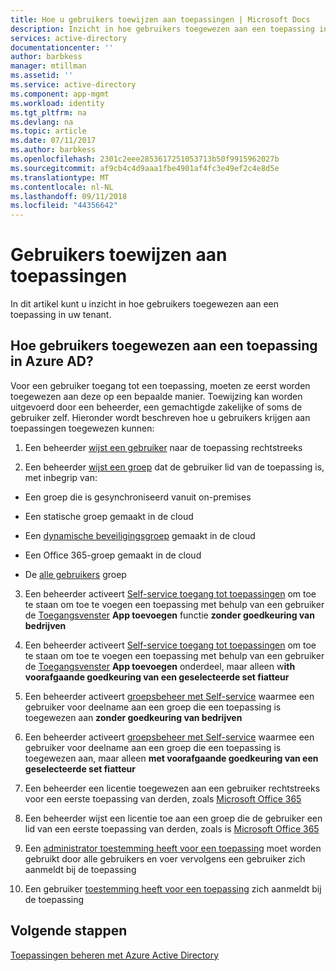 ```yaml
---
title: Hoe u gebruikers toewijzen aan toepassingen | Microsoft Docs
description: Inzicht in hoe gebruikers toegewezen aan een toepassing in uw tenant
services: active-directory
documentationcenter: ''
author: barbkess
manager: mtillman
ms.assetid: ''
ms.service: active-directory
ms.component: app-mgmt
ms.workload: identity
ms.tgt_pltfrm: na
ms.devlang: na
ms.topic: article
ms.date: 07/11/2017
ms.author: barbkess
ms.openlocfilehash: 2301c2eee2853617251053713b50f9915962027b
ms.sourcegitcommit: af9cb4c4d9aaa1fbe4901af4fc3e49ef2c4e8d5e
ms.translationtype: MT
ms.contentlocale: nl-NL
ms.lasthandoff: 09/11/2018
ms.locfileid: "44356642"
---
```

# <a name="how-to-assign-users-to-applications"></a>Gebruikers toewijzen aan toepassingen

In dit artikel kunt u inzicht in hoe gebruikers toegewezen aan een toepassing in uw tenant.

## <a name="how-do-users-get-assigned-to-an-application-in-azure-ad"></a>Hoe gebruikers toegewezen aan een toepassing in Azure AD?

Voor een gebruiker toegang tot een toepassing, moeten ze eerst worden toegewezen aan deze op een bepaalde manier. Toewijzing kan worden uitgevoerd door een beheerder, een gemachtigde zakelijke of soms de gebruiker zelf. Hieronder wordt beschreven hoe u gebruikers krijgen aan toepassingen toegewezen kunnen:

1.  Een beheerder [wijst een gebruiker](https://docs.microsoft.com/azure/active-directory/active-directory-coreapps-assign-user-azure-portal) naar de toepassing rechtstreeks

2.  Een beheerder [wijst een groep](https://docs.microsoft.com/azure/active-directory/active-directory-coreapps-assign-user-azure-portal) dat de gebruiker lid van de toepassing is, met inbegrip van:

  * Een groep die is gesynchroniseerd vanuit on-premises

  * Een statische groep gemaakt in de cloud

  * Een [dynamische beveiligingsgroep](https://docs.microsoft.com/azure/active-directory/active-directory-groups-dynamic-membership-azure-portal) gemaakt in de cloud

  * Een Office 365-groep gemaakt in de cloud

  * De [alle gebruikers](https://docs.microsoft.com/azure/active-directory/active-directory-accessmanagement-dedicated-groups) groep

3.  Een beheerder activeert [Self-service toegang tot toepassingen](https://docs.microsoft.com/azure/active-directory/active-directory-self-service-application-access) om toe te staan om toe te voegen een toepassing met behulp van een gebruiker de [Toegangsvenster](https://docs.microsoft.com/azure/active-directory/active-directory-saas-access-panel-introduction) **App toevoegen** functie **zonder goedkeuring van bedrijven**

4.  Een beheerder activeert [Self-service toegang tot toepassingen](https://docs.microsoft.com/azure/active-directory/active-directory-self-service-application-access) om toe te staan om toe te voegen een toepassing met behulp van een gebruiker de [Toegangsvenster](https://docs.microsoft.com/azure/active-directory/active-directory-saas-access-panel-introduction) **App toevoegen** onderdeel, maar alleen w**ith voorafgaande goedkeuring van een geselecteerde set fiatteur**

5.  Een beheerder activeert [groepsbeheer met Self-service](https://docs.microsoft.com/azure/active-directory/active-directory-accessmanagement-self-service-group-management) waarmee een gebruiker voor deelname aan een groep die een toepassing is toegewezen aan **zonder goedkeuring van bedrijven**

6.  Een beheerder activeert [groepsbeheer met Self-service](https://docs.microsoft.com/azure/active-directory/active-directory-accessmanagement-self-service-group-management) waarmee een gebruiker voor deelname aan een groep die een toepassing is toegewezen aan, maar alleen **met voorafgaande goedkeuring van een geselecteerde set fiatteur**

7.  Een beheerder een licentie toegewezen aan een gebruiker rechtstreeks voor een eerste toepassing van derden, zoals [Microsoft Office 365](http://products.office.com/)

8.  Een beheerder wijst een licentie toe aan een groep die de gebruiker een lid van een eerste toepassing van derden, zoals is [Microsoft Office 365](http://products.office.com/)

9.  Een [administrator toestemming heeft voor een toepassing](https://docs.microsoft.com/azure/active-directory/develop/active-directory-devhowto-multi-tenant-overview#understanding-user-and-admin-consent) moet worden gebruikt door alle gebruikers en voer vervolgens een gebruiker zich aanmeldt bij de toepassing

10. Een gebruiker [toestemming heeft voor een toepassing](https://docs.microsoft.com/azure/active-directory/develop/active-directory-devhowto-multi-tenant-overview#understanding-user-and-admin-consent) zich aanmeldt bij de toepassing

## <a name="next-steps"></a>Volgende stappen
[Toepassingen beheren met Azure Active Directory](what-is-application-management.md)
